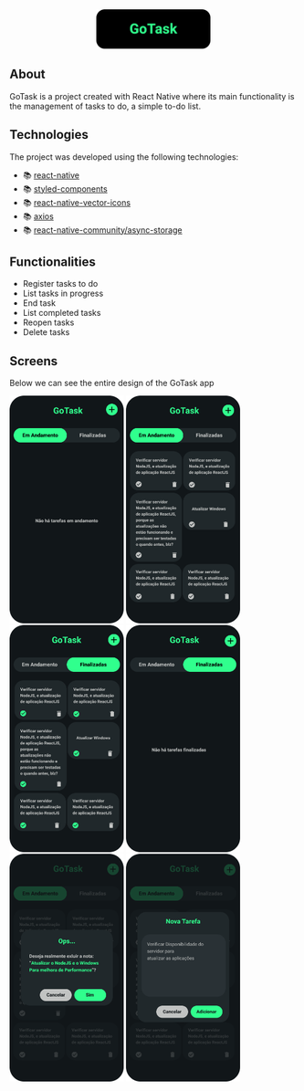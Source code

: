 <div align="center">
  <img width="200" alt="GoTask" src="https://raw.githubusercontent.com/JeffPatricio/gotask_react_native/master/docs/Frame8.png" />
</div>

## About

GoTask is a project created with React Native where its main functionality is the management of tasks to do, a simple to-do list.

## Technologies

The project was developed using the following technologies:

- 📚 [react-native](https://reactnative.dev/)
- 📚 [styled-components](https://styled-components.com/)
- 📚 [react-native-vector-icons](https://github.com/oblador/react-native-vector-icons)
- 📚 [axios](https://github.com/axios/axios)
- 📚 [react-native-community/async-storage](https://github.com/react-native-community/async-storage)

## Functionalities

- Register tasks to do
- List tasks in progress
- End task
- List completed tasks
- Reopen tasks
- Delete tasks

## Screens

Below we can see the entire design of the GoTask app

<div>
  <img 
  width="200" 
  alt="GoTask" 
  src="https://raw.githubusercontent.com/JeffPatricio/gotask_react_native/master/docs/Frame1.png"
  />
  <img 
  width="200" 
  alt="GoTask" 
  src="https://raw.githubusercontent.com/JeffPatricio/gotask_react_native/master/docs/Frame2.png"
  />
  <img 
  width="200" 
  alt="GoTask" 
  src="https://raw.githubusercontent.com/JeffPatricio/gotask_react_native/master/docs/Frame3.png"
  />
  <img 
  width="200" 
  alt="GoTask" 
  src="https://raw.githubusercontent.com/JeffPatricio/gotask_react_native/master/docs/Frame4.png"
  />
  <img 
  width="200" 
  alt="GoTask" 
  src="https://raw.githubusercontent.com/JeffPatricio/gotask_react_native/master/docs/Frame5.png"
  />
  <img 
  width="200" 
  alt="GoTask" 
  src="https://raw.githubusercontent.com/JeffPatricio/gotask_react_native/master/docs/Frame7.png"
  />
</div>
